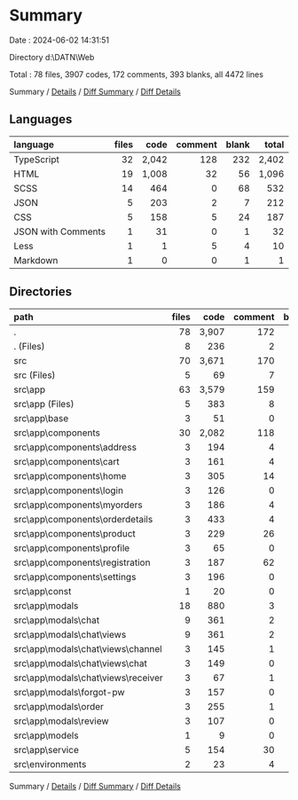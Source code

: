 # Summary

Date : 2024-06-02 14:31:51

Directory d:\\DATN\\Web

Total : 78 files,  3907 codes, 172 comments, 393 blanks, all 4472 lines

Summary / [Details](details.md) / [Diff Summary](diff.md) / [Diff Details](diff-details.md)

## Languages
| language | files | code | comment | blank | total |
| :--- | ---: | ---: | ---: | ---: | ---: |
| TypeScript | 32 | 2,042 | 128 | 232 | 2,402 |
| HTML | 19 | 1,008 | 32 | 56 | 1,096 |
| SCSS | 14 | 464 | 0 | 68 | 532 |
| JSON | 5 | 203 | 2 | 7 | 212 |
| CSS | 5 | 158 | 5 | 24 | 187 |
| JSON with Comments | 1 | 31 | 0 | 1 | 32 |
| Less | 1 | 1 | 5 | 4 | 10 |
| Markdown | 1 | 0 | 0 | 1 | 1 |

## Directories
| path | files | code | comment | blank | total |
| :--- | ---: | ---: | ---: | ---: | ---: |
| . | 78 | 3,907 | 172 | 393 | 4,472 |
| . (Files) | 8 | 236 | 2 | 10 | 248 |
| src | 70 | 3,671 | 170 | 383 | 4,224 |
| src (Files) | 5 | 69 | 7 | 21 | 97 |
| src\\app | 63 | 3,579 | 159 | 359 | 4,097 |
| src\\app (Files) | 5 | 383 | 8 | 31 | 422 |
| src\\app\\base | 3 | 51 | 0 | 7 | 58 |
| src\\app\\components | 30 | 2,082 | 118 | 181 | 2,381 |
| src\\app\\components\\address | 3 | 194 | 4 | 24 | 222 |
| src\\app\\components\\cart | 3 | 161 | 4 | 12 | 177 |
| src\\app\\components\\home | 3 | 305 | 14 | 21 | 340 |
| src\\app\\components\\login | 3 | 126 | 0 | 14 | 140 |
| src\\app\\components\\myorders | 3 | 186 | 4 | 18 | 208 |
| src\\app\\components\\orderdetails | 3 | 433 | 4 | 38 | 475 |
| src\\app\\components\\product | 3 | 229 | 26 | 14 | 269 |
| src\\app\\components\\profile | 3 | 65 | 0 | 7 | 72 |
| src\\app\\components\\registration | 3 | 187 | 62 | 19 | 268 |
| src\\app\\components\\settings | 3 | 196 | 0 | 14 | 210 |
| src\\app\\const | 1 | 20 | 0 | 2 | 22 |
| src\\app\\modals | 18 | 880 | 3 | 97 | 980 |
| src\\app\\modals\\chat | 9 | 361 | 2 | 58 | 421 |
| src\\app\\modals\\chat\\views | 9 | 361 | 2 | 58 | 421 |
| src\\app\\modals\\chat\\views\\channel | 3 | 145 | 1 | 24 | 170 |
| src\\app\\modals\\chat\\views\\chat | 3 | 149 | 0 | 26 | 175 |
| src\\app\\modals\\chat\\views\\receiver | 3 | 67 | 1 | 8 | 76 |
| src\\app\\modals\\forgot-pw | 3 | 157 | 0 | 14 | 171 |
| src\\app\\modals\\order | 3 | 255 | 1 | 14 | 270 |
| src\\app\\modals\\review | 3 | 107 | 0 | 11 | 118 |
| src\\app\\models | 1 | 9 | 0 | 2 | 11 |
| src\\app\\service | 5 | 154 | 30 | 39 | 223 |
| src\\environments | 2 | 23 | 4 | 3 | 30 |

Summary / [Details](details.md) / [Diff Summary](diff.md) / [Diff Details](diff-details.md)